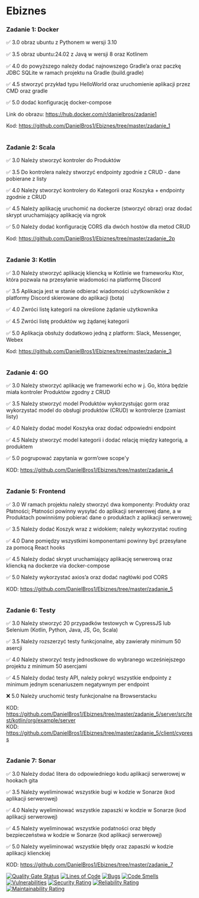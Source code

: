 # Ebiznes 



### Zadanie 1: Docker
✅ 3.0 obraz ubuntu z Pythonem w wersji 3.10

✅ 3.5 obraz ubuntu:24.02 z Javą w wersji 8 oraz Kotlinem

✅ 4.0 do powyższego należy dodać najnowszego Gradle’a oraz paczkę JDBC
SQLite w ramach projektu na Gradle (build.gradle)

✅ 4.5 stworzyć przykład typu HelloWorld oraz uruchomienie aplikacji
przez CMD oraz gradle

✅ 5.0 dodać konfigurację docker-compose

Link do obrazu: https://hub.docker.com/r/danielbros/zadanie1

Kod: https://github.com/DanielBros1/Ebiznes/tree/master/zadanie_1
# 

### Zadanie 2: Scala
✅ 3.0 Należy stworzyć kontroler do Produktów

✅ 3.5 Do kontrolera należy stworzyć endpointy zgodnie z CRUD - dane pobierane z listy

✅ 4.0 Należy stworzyć kontrolery do Kategorii oraz Koszyka + endpointy zgodnie z CRUD

✅ 4.5 Należy aplikację uruchomić na dockerze (stworzyć obraz) oraz dodać skrypt uruchamiający aplikację via ngrok

✅ 5.0 Należy dodać konfigurację CORS dla dwóch hostów dla metod CRUD

Kod: https://github.com/DanielBros1/Ebiznes/tree/master/zadanie_2p
#

### Zadanie 3: Kotlin
✅ 3.0 Należy stworzyć aplikację kliencką w Kotlinie we frameworku Ktor, która pozwala na przesyłanie wiadomości na platformę Discord

✅ 3.5 Aplikacja jest w stanie odbierać wiadomości użytkowników z platformy Discord skierowane do aplikacji (bota)

✅ 4.0 Zwróci listę kategorii na określone żądanie użytkownika

✅ 4.5 Zwróci listę produktów wg żądanej kategorii

✅ 5.0 Aplikacja obsłuży dodatkowo jedną z platform: Slack, Messenger, Webex

Kod: https://github.com/DanielBros1/Ebiznes/tree/master/zadanie_3
#


### Zadanie 4: GO
✅ 3.0 Należy stworzyć aplikację we frameworki echo w j. Go, która będzie miała kontroler Produktów zgodny z CRUD

✅ 3.5 Należy stworzyć model Produktów wykorzystując gorm oraz
wykorzystać model do obsługi produktów (CRUD) w kontrolerze (zamiast
listy)

✅ 4.0 Należy dodać model Koszyka oraz dodać odpowiedni endpoint

✅ 4.5 Należy stworzyć model kategorii i dodać relację między kategorią,
a produktem

✅ 5.0 pogrupować zapytania w gorm’owe scope'y

KOD: https://github.com/DanielBros1/Ebiznes/tree/master/zadanie_4
#

### Zadanie 5: Frontend
✅ 3.0 W ramach projektu należy stworzyć dwa komponenty: Produkty oraz Płatności; Płatności powinny wysyłać do aplikacji serwerowej dane, a w Produktach powinniśmy pobierać dane o produktach z aplikacji serwerowej;

✅ 3.5 Należy dodać Koszyk wraz z widokiem; należy wykorzystać routing

✅ 4.0 Dane pomiędzy wszystkimi komponentami powinny być przesyłane za pomocą React hooks

✅ 4.5 Należy dodać skrypt uruchamiający aplikację serwerową oraz kliencką na dockerze via docker-compose

✅ 5.0 Należy wykorzystać axios’a oraz dodać nagłówki pod CORS

KOD: https://github.com/DanielBros1/Ebiznes/tree/master/zadanie_5
#

### Zadanie 6: Testy

✅ 3.0 Należy stworzyć 20 przypadków testowych w CypressJS lub Selenium
(Kotlin, Python, Java, JS, Go, Scala)

✅ 3.5 Należy rozszerzyć testy funkcjonalne, aby zawierały minimum 50 asercji

✅ 4.0 Należy stworzyć testy jednostkowe do wybranego wcześniejszego projektu z minimum 50 asercjami

✅ 4.5 Należy dodać testy API, należy pokryć wszystkie endpointy z minimum jednym scenariuszem negatywnym per endpoint

❌ 5.0 Należy uruchomić testy funkcjonalne na Browserstacku

KOD: https://github.com/DanielBros1/Ebiznes/tree/master/zadanie_5/server/src/test/kotlin/org/example/server <br>
KOD: https://github.com/DanielBros1/Ebiznes/tree/master/zadanie_5/client/cypress
#

### Zadanie 7: Sonar

✅ 3.0 Należy dodać litera do odpowiedniego kodu aplikacji serwerowej w  hookach gita

✅ 3.5 Należy wyeliminować wszystkie bugi w kodzie w Sonarze (kod aplikacji serwerowej)

✅ 4.0 Należy wyeliminować wszystkie zapaszki w kodzie w Sonarze (kod aplikacji serwerowej)

✅ 4.5 Należy wyeliminować wszystkie podatności oraz błędy bezpieczeństwa w kodzie w Sonarze (kod aplikacji serwerowej)

✅ 5.0 Należy wyeliminować wszystkie błędy oraz zapaszki w kodzie aplikacji klienckiej

KOD: https://github.com/DanielBros1/Ebiznes/tree/master/zadanie_7

[![Quality Gate Status](https://sonarcloud.io/api/project_badges/measure?project=DanielBros1_Ebiznes&metric=alert_status)](https://sonarcloud.io/summary/new_code?id=DanielBros1_Ebiznes)
[![Lines of Code](https://sonarcloud.io/api/project_badges/measure?project=DanielBros1_Ebiznes&metric=ncloc)](https://sonarcloud.io/summary/new_code?id=DanielBros1_Ebiznes)
[![Bugs](https://sonarcloud.io/api/project_badges/measure?project=DanielBros1_Ebiznes&metric=bugs)](https://sonarcloud.io/summary/new_code?id=DanielBros1_Ebiznes)
[![Code Smells](https://sonarcloud.io/api/project_badges/measure?project=DanielBros1_Ebiznes&metric=code_smells)](https://sonarcloud.io/summary/new_code?id=DanielBros1_Ebiznes)
[![Vulnerabilities](https://sonarcloud.io/api/project_badges/measure?project=DanielBros1_Ebiznes&metric=vulnerabilities)](https://sonarcloud.io/summary/new_code?id=DanielBros1_Ebiznes)
[![Security Rating](https://sonarcloud.io/api/project_badges/measure?project=DanielBros1_Ebiznes&metric=security_rating)](https://sonarcloud.io/summary/new_code?id=DanielBros1_Ebiznes)
[![Reliability Rating](https://sonarcloud.io/api/project_badges/measure?project=DanielBros1_Ebiznes&metric=reliability_rating)](https://sonarcloud.io/summary/new_code?id=DanielBros1_Ebiznes)
[![Maintainability Rating](https://sonarcloud.io/api/project_badges/measure?project=DanielBros1_Ebiznes&metric=sqale_rating)](https://sonarcloud.io/summary/new_code?id=DanielBros1_Ebiznes)
#


